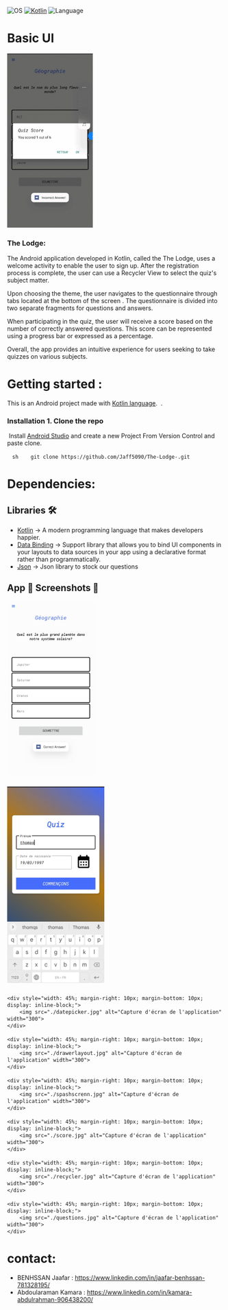 ![OS](https://badgen.net/badge/OS/Android?icon=https://raw.githubusercontent.com/androiddevnotes/awesome-android-kotlin-apps/master/assets/android.svg&color=3ddc84)
[![Kotlin](https://img.shields.io/badge/Kotlin-1.7.21-blue.svg)](http://kotlinlang.org)
![Language](https://img.shields.io/github/languages/top/cortinico/kotlin-android-template?color=blue&logo=kotlin)
# Basic UI

<p float="left">
  <img src="./bloggif_6409fcd749ee0.gif" width="200"/> 
  <h3>The Lodge:</h3>
  <p>The Android application developed in Kotlin, called the The Lodge, uses a welcome activity to enable the user to sign up. After the registration process is complete, the user can use a Recycler View to select the quiz's subject matter.</p>
  <p>Upon choosing the theme, the user navigates to the questionnaire through tabs located at the bottom of the screen . The questionnaire is divided into two separate fragments for questions and answers.</p>
  <p>When participating in the quiz, the user will receive a score based on the number of correctly answered questions. This score can be represented using a progress bar or expressed as a percentage.</p>
  <p>Overall, the app provides an intuitive experience for users seeking to take quizzes on various subjects.</p>
</p>





# Getting started  :
This is an Android project made with [Kotlin language](https://kotlinlang.org/docs/home.html).
 . 
 ### Installation 1. Clone the repo
 Install [Android Studio](https://developer.android.com/studio) and create a new Project From Version Control and paste clone.
 
 
   ```sh
   git clone https://github.com/Jaff5090/The-Lodge-.git
   ```
   
# Dependencies: 



## Libraries 🛠 

- [Kotlin](https://github.com/JetBrains/kotlin) -> A modern programming language that makes developers happier.
- [Data Binding](https://developer.android.com/topic/libraries/data-binding) -> Support library that allows you to bind UI components in your layouts to data sources in your app using a declarative format rather than programmatically.
- [Json](https://javadoc.org/artifact/com.google.code.gson/gson/2.9.0/) -> Json library to stock our questions 


## App 📲 Screenshots 📸

<div style="width: 90%; margin-right: 10px; margin-bottom: 10px; display: inline-block;">
    <div style="width: 45%; margin-right: 10px; margin-bottom: 10px; display: inline-block;">
        <img src="./answer.jpg" alt="Capture d'écran de l'application" width="300">
    </div>
</div>

<div> <div style="width: 45%; margin-right: 10px; margin-bottom: 10px; display: inline-block;">
        <img src="./binddata.jpg" alt="Capture d'écran de l'application" width="300">
    </div></div>


    <div style="width: 45%; margin-right: 10px; margin-bottom: 10px; display: inline-block;">
        <img src="./datepicker.jpg" alt="Capture d'écran de l'application" width="300">
    </div>

    <div style="width: 45%; margin-right: 10px; margin-bottom: 10px; display: inline-block;">
        <img src="./drawerlayout.jpg" alt="Capture d'écran de l'application" width="300">
    </div>

    <div style="width: 45%; margin-right: 10px; margin-bottom: 10px; display: inline-block;">
        <img src="./spashscrenn.jpg" alt="Capture d'écran de l'application" width="300">
    </div>

    <div style="width: 45%; margin-right: 10px; margin-bottom: 10px; display: inline-block;">
        <img src="./score.jpg" alt="Capture d'écran de l'application" width="300">
    </div>

    <div style="width: 45%; margin-right: 10px; margin-bottom: 10px; display: inline-block;">
        <img src="./recycler.jpg" alt="Capture d'écran de l'application" width="300">
    </div>

    <div style="width: 45%; margin-right: 10px; margin-bottom: 10px; display: inline-block;">
        <img src="./questions.jpg" alt="Capture d'écran de l'application" width="300">
    </div>








# contact: 

* BENHSSAN Jaafar  : https://www.linkedin.com/in/jaafar-benhssan-781328195/
* Abdoularaman Kamara  : https://www.linkedin.com/in/kamara-abdulrahman-906438200/  





















